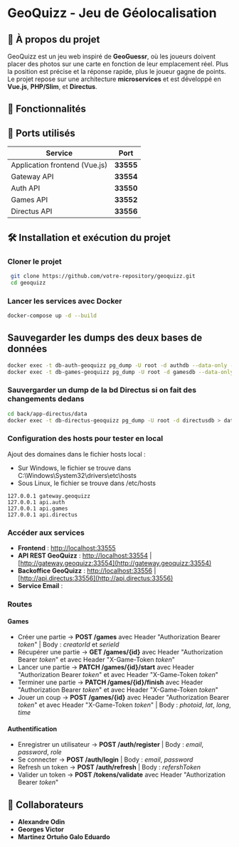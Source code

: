 # GeoQuizz - Jeu de Géolocalisation

## 📌 À propos du projet

GeoQuizz est un jeu web inspiré de **GeoGuessr**, où les joueurs doivent placer des photos sur une carte en fonction de leur emplacement réel. Plus la position est précise et la réponse rapide, plus le joueur gagne de points. Le projet repose sur une architecture **microservices** et est développé en **Vue.js**, **PHP/Slim**, et **Directus**.

## 🚀 Fonctionnalités

## 🔌 Ports utilisés

| Service                 | Port |
|-------------------------|------|
| Application frontend (Vue.js) | **33555** |
| Gateway API | **33554** |
| Auth API | **33550** |
| Games API | **33552** |
| Directus API | **33556** |

## 🛠️ Installation et exécution du projet

### **Cloner le projet**

```bash
 git clone https://github.com/votre-repository/geoquizz.git
 cd geoquizz
```

### **Lancer les services avec Docker**

```bash
docker-compose up -d --build
```

## **Sauvegarder les dumps des deux bases de données**

```bash
docker exec -t db-auth-geoquizz pg_dump -U root -d authdb --data-only --column-inserts > back/app-auth/sql/3-data.sql
docker exec -t db-games-geoquizz pg_dump -U root -d gamesdb --data-only --column-inserts > back/app-games/sql/3-data.sql

```

### **Sauvergarder un dump de la bd Directus si on fait des changements dedans**

```bash
cd back/app-directus/data
docker exec -t db-directus-geoquizz pg_dump -U root -d directusdb > data.sql
```

### **Configuration des hosts pour tester en local**

Ajout des domaines dans le fichier hosts local :

- Sur Windows, le fichier se trouve dans C:\Windows\System32\drivers\etc\hosts
- Sous Linux, le fichier se trouve dans  /etc/hosts

```
127.0.0.1 gateway.geoquizz
127.0.0.1 api.auth
127.0.0.1 api.games
127.0.0.1 api.directus
```

### **Accéder aux services**

- **Frontend** : [http://localhost:33555](http://localhost:33555)
- **API REST GeoQuizz** : [http://localhost:33554](http://localhost:33554) | [http://gateway.geoquizz:33554](http://gateway.geoquizz:33554)
- **Backoffice GeoQuizz** : [http://localhost:33556](http://localhost:33556) | [http://api.directus:33556](http://api.directus:33556)
- **Service Email** : 

### **Routes**

#### **Games**

- Créer une partie -> **POST /games** avec Header "Authorization Bearer *token*" | Body : *creatorId* et *serieId*
- Récupérer une partie -> **GET /games/{id}** avec Header "Authorization Bearer *token*" et avec Header "X-Game-Token *token*"
- Lancer une partie -> **PATCH /games/{id}/start** avec Header "Authorization Bearer *token*" et avec Header "X-Game-Token *token*"
- Terminer une partie -> **PATCH /games/{id}/finish** avec Header "Authorization Bearer *token*" et avec Header "X-Game-Token *token*"
- Jouer un coup -> **POST /games/{id}** avec Header "Authorization Bearer *token*" et avec Header "X-Game-Token *token*" | Body : *photoid*, *lat*, *long*, *time*

#### **Authentification**

- Enregistrer un utilisateur -> **POST /auth/register** | Body : *email*, *password*, *role*
- Se connecter -> **POST /auth/login** | Body : *email*, *password*
- Refresh un token -> **POST /auth/refresh** | Body : *refershToken*
- Valider un token -> **POST /tokens/validate** avec Header "Authorization Bearer *token*"

## 👥 Collaborateurs

- **Alexandre Odin**
- **Georges Victor**
- **Martinez Ortuño Galo Eduardo**
